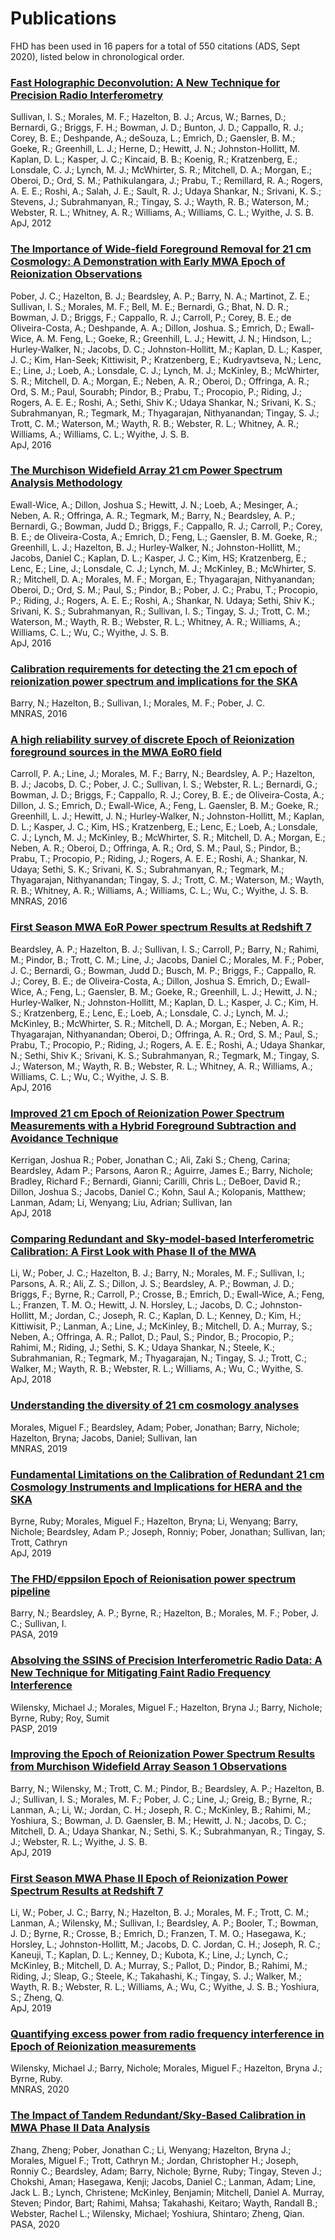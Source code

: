 # Publications <br />
FHD has been used in 16 papers for a total of 550 citations (ADS, Sept 2020), listed below in chronological order. 

### [Fast Holographic Deconvolution: A New Technique for Precision Radio Interferometry](https://ui.adsabs.harvard.edu/abs/2012ApJ...759...17S/abstract)
Sullivan, I. S.; Morales, M. F.; Hazelton, B. J.; Arcus, W.; Barnes, D.; Bernardi, G.; Briggs, F. H.; Bowman, J. D.; Bunton, J. D.; Cappallo, R. J.; Corey, B. E.; Deshpande, A.; deSouza, L.; Emrich, D.; Gaensler, B. M.; Goeke, R.; Greenhill, L. J.; Herne, D.; Hewitt, J. N.; Johnston-Hollitt, M. Kaplan, D. L.; Kasper, J. C.; Kincaid, B. B.; Koenig, R.; Kratzenberg, E.; Lonsdale, C. J.; Lynch, M. J.; McWhirter, S. R.; Mitchell, D. A.; Morgan, E.; Oberoi, D.; Ord, S. M.; Pathikulangara, J.; Prabu, T.; Remillard, R. A.; Rogers, A. E. E.; Roshi, A.; Salah, J. E.; Sault, R. J.; Udaya Shankar, N.; Srivani, K. S.; Stevens, J.; Subrahmanyan, R.; Tingay, S. J.; Wayth, R. B.; Waterson, M.; Webster, R. L.; Whitney, A. R.; Williams, A.; Williams, C. L.; Wyithe, J. S. B.   
ApJ, 2012

### [The Importance of Wide-field Foreground Removal for 21 cm Cosmology: A Demonstration with Early MWA Epoch of Reionization Observations](https://ui.adsabs.harvard.edu/abs/2016ApJ...819....8P/abstract)
Pober, J. C.; Hazelton, B. J.; Beardsley, A. P.; Barry, N. A.; Martinot, Z. E.; Sullivan, I. S.; Morales, M. F.; Bell, M. E.; Bernardi, G.; Bhat, N. D. R.; Bowman, J. D.; Briggs, F.; Cappallo, R. J.; Carroll, P.; Corey, B. E.; de Oliveira-Costa, A.; Deshpande, A. A.; Dillon, Joshua. S.; Emrich, D.; Ewall-Wice, A. M. Feng, L.; Goeke, R.; Greenhill, L. J.; Hewitt, J. N.; Hindson, L.; Hurley-Walker, N.; Jacobs, D. C.; Johnston-Hollitt, M.; Kaplan, D. L.; Kasper, J. C.; Kim, Han-Seek; Kittiwisit, P.; Kratzenberg, E.; Kudryavtseva, N.; Lenc, E.; Line, J.; Loeb, A.; Lonsdale, C. J.; Lynch, M. J.; McKinley, B.; McWhirter, S. R.; Mitchell, D. A.; Morgan, E.; Neben, A. R.; Oberoi, D.; Offringa, A. R.; Ord, S. M.; Paul, Sourabh; Pindor, B.; Prabu, T.; Procopio, P.; Riding, J.; Rogers, A. E. E.; Roshi, A.; Sethi, Shiv K.; Udaya Shankar, N.; Srivani, K. S.; Subrahmanyan, R.; Tegmark, M.; Thyagarajan, Nithyanandan; Tingay, S. J.; Trott, C. M.; Waterson, M.; Wayth, R. B.; Webster, R. L.; Whitney, A. R.; Williams, A.; Williams, C. L.; Wyithe, J. S. B.   
ApJ, 2016

### [The Murchison Widefield Array 21 cm Power Spectrum Analysis Methodology](https://ui.adsabs.harvard.edu/abs/2016ApJ...825..114J/abstract)
Ewall-Wice, A.; Dillon, Joshua S.; Hewitt, J. N.; Loeb, A.; Mesinger, A.; Neben, A. R.; Offringa, A. R.; Tegmark, M.; Barry, N.; Beardsley, A. P.; Bernardi, G.; Bowman, Judd D.; Briggs, F.; Cappallo, R. J.; Carroll, P.; Corey, B. E.; de Oliveira-Costa, A.; Emrich, D.; Feng, L.; Gaensler, B. M. Goeke, R.; Greenhill, L. J.; Hazelton, B. J.; Hurley-Walker, N.; Johnston-Hollitt, M.; Jacobs, Daniel C.; Kaplan, D. L.; Kasper, J. C.; Kim, HS; Kratzenberg, E.; Lenc, E.; Line, J.; Lonsdale, C. J.; Lynch, M. J.; McKinley, B.; McWhirter, S. R.; Mitchell, D. A.; Morales, M. F.; Morgan, E.; Thyagarajan, Nithyanandan; Oberoi, D.; Ord, S. M.; Paul, S.; Pindor, B.; Pober, J. C.; Prabu, T.; Procopio, P.; Riding, J.; Rogers, A. E. E.; Roshi, A.; Shankar, N. Udaya; Sethi, Shiv K.; Srivani, K. S.; Subrahmanyan, R.; Sullivan, I. S.; Tingay, S. J.; Trott, C. M.; Waterson, M.; Wayth, R. B.; Webster, R. L.; Whitney, A. R.; Williams, A.; Williams, C. L.; Wu, C.; Wyithe, J. S. B.   
ApJ, 2016

### [Calibration requirements for detecting the 21 cm epoch of reionization power spectrum and implications for the SKA](https://ui.adsabs.harvard.edu/abs/2016MNRAS.461.3135B/abstract) 
Barry, N.; Hazelton, B.; Sullivan, I.; Morales, M. F.; Pober, J. C.  
MNRAS, 2016

### [A high reliability survey of discrete Epoch of Reionization foreground sources in the MWA EoR0 field](https://ui.adsabs.harvard.edu/abs/2016MNRAS.461.4151C/abstract)
Carroll, P. A.; Line, J.; Morales, M. F.; Barry, N.; Beardsley, A. P.; Hazelton, B. J.; Jacobs, D. C.; Pober, J. C.; Sullivan, I. S.; Webster, R. L.; Bernardi, G.; Bowman, J. D.; Briggs, F.; Cappallo, R. J.; Corey, B. E.; de Oliveira-Costa, A.; Dillon, J. S.; Emrich, D.; Ewall-Wice, A.; Feng, L. Gaensler, B. M.; Goeke, R.; Greenhill, L. J.; Hewitt, J. N.; Hurley-Walker, N.; Johnston-Hollitt, M.; Kaplan, D. L.; Kasper, J. C.; Kim, HS.; Kratzenberg, E.; Lenc, E.; Loeb, A.; Lonsdale, C. J.; Lynch, M. J.; McKinley, B.; McWhirter, S. R.; Mitchell, D. A.; Morgan, E.; Neben, A. R.; Oberoi, D.; Offringa, A. R.; Ord, S. M.; Paul, S.; Pindor, B.; Prabu, T.; Procopio, P.; Riding, J.; Rogers, A. E. E.; Roshi, A.; Shankar, N. Udaya; Sethi, S. K.; Srivani, K. S.; Subrahmanyan, R.; Tegmark, M.; Thyagarajan, Nithyanandan; Tingay, S. J.; Trott, C. M.; Waterson, M.; Wayth, R. B.; Whitney, A. R.; Williams, A.; Williams, C. L.; Wu, C.; Wyithe, J. S. B.   
MNRAS, 2016

### [First Season MWA EoR Power spectrum Results at Redshift 7](https://ui.adsabs.harvard.edu/abs/2016ApJ...833..102B/abstract)
Beardsley, A. P.; Hazelton, B. J.; Sullivan, I. S.; Carroll, P.; Barry, N.; Rahimi, M.; Pindor, B.; Trott, C. M.; Line, J.; Jacobs, Daniel C.; Morales, M. F.; Pober, J. C.; Bernardi, G.; Bowman, Judd D.; Busch, M. P.; Briggs, F.; Cappallo, R. J.; Corey, B. E.; de Oliveira-Costa, A.; Dillon, Joshua S. Emrich, D.; Ewall-Wice, A.; Feng, L.; Gaensler, B. M.; Goeke, R.; Greenhill, L. J.; Hewitt, J. N.; Hurley-Walker, N.; Johnston-Hollitt, M.; Kaplan, D. L.; Kasper, J. C.; Kim, H. S.; Kratzenberg, E.; Lenc, E.; Loeb, A.; Lonsdale, C. J.; Lynch, M. J.; McKinley, B.; McWhirter, S. R.; Mitchell, D. A.; Morgan, E.; Neben, A. R.; Thyagarajan, Nithyanandan; Oberoi, D.; Offringa, A. R.; Ord, S. M.; Paul, S.; Prabu, T.; Procopio, P.; Riding, J.; Rogers, A. E. E.; Roshi, A.; Udaya Shankar, N.; Sethi, Shiv K.; Srivani, K. S.; Subrahmanyan, R.; Tegmark, M.; Tingay, S. J.; Waterson, M.; Wayth, R. B.; Webster, R. L.; Whitney, A. R.; Williams, A.; Williams, C. L.; Wu, C.; Wyithe, J. S. B.   
ApJ, 2016

### [Improved 21 cm Epoch of Reionization Power Spectrum Measurements with a Hybrid Foreground Subtraction and Avoidance Technique](https://ui.adsabs.harvard.edu/abs/2018ApJ...864..131K/abstract)
Kerrigan, Joshua R.; Pober, Jonathan C.; Ali, Zaki S.; Cheng, Carina; Beardsley, Adam P.; Parsons, Aaron R.; Aguirre, James E.; Barry, Nichole; Bradley, Richard F.; Bernardi, Gianni; Carilli, Chris L.; DeBoer, David R.; Dillon, Joshua S.; Jacobs, Daniel C.; Kohn, Saul A.; Kolopanis, Matthew; Lanman, Adam; Li, Wenyang; Liu, Adrian; Sullivan, Ian  
ApJ, 2018

### [Comparing Redundant and Sky-model-based Interferometric Calibration: A First Look with Phase II of the MWA](https://ui.adsabs.harvard.edu/abs/2018ApJ...863..170L/abstract)
Li, W.; Pober, J. C.; Hazelton, B. J.; Barry, N.; Morales, M. F.; Sullivan, I.; Parsons, A. R.; Ali, Z. S.; Dillon, J. S.; Beardsley, A. P.; Bowman, J. D.; Briggs, F.; Byrne, R.; Carroll, P.; Crosse, B.; Emrich, D.; Ewall-Wice, A.; Feng, L.; Franzen, T. M. O.; Hewitt, J. N. Horsley, L.; Jacobs, D. C.; Johnston-Hollitt, M.; Jordan, C.; Joseph, R. C.; Kaplan, D. L.; Kenney, D.; Kim, H.; Kittiwisit, P.; Lanman, A.; Line, J.; McKinley, B.; Mitchell, D. A.; Murray, S.; Neben, A.; Offringa, A. R.; Pallot, D.; Paul, S.; Pindor, B.; Procopio, P.; Rahimi, M.; Riding, J.; Sethi, S. K.; Udaya Shankar, N.; Steele, K.; Subrahmanian, R.; Tegmark, M.; Thyagarajan, N.; Tingay, S. J.; Trott, C.; Walker, M.; Wayth, R. B.; Webster, R. L.; Williams, A.; Wu, C.; Wyithe, S.   
ApJ, 2018

### [Understanding the diversity of 21 cm cosmology analyses](https://ui.adsabs.harvard.edu/abs/2019MNRAS.483.2207M/abstract)
Morales, Miguel F.; Beardsley, Adam; Pober, Jonathan; Barry, Nichole; Hazelton, Bryna; Jacobs, Daniel; Sullivan, Ian   
MNRAS, 2019

### [Fundamental Limitations on the Calibration of Redundant 21 cm Cosmology Instruments and Implications for HERA and the SKA](https://ui.adsabs.harvard.edu/abs/2019ApJ...875...70B/abstract)
Byrne, Ruby; Morales, Miguel F.; Hazelton, Bryna; Li, Wenyang; Barry, Nichole; Beardsley, Adam P.; Joseph, Ronniy; Pober, Jonathan; Sullivan, Ian; Trott, Cathryn  
ApJ, 2019

### [The FHD/∊ppsilon Epoch of Reionisation power spectrum pipeline](https://ui.adsabs.harvard.edu/abs/2019PASA...36...26B/abstract)
Barry, N.; Beardsley, A. P.; Byrne, R.; Hazelton, B.; Morales, M. F.; Pober, J. C.; Sullivan, I.   
PASA, 2019

### [Absolving the SSINS of Precision Interferometric Radio Data: A New Technique for Mitigating Faint Radio Frequency Interference](https://ui.adsabs.harvard.edu/abs/2019PASP..131k4507W/abstract)
Wilensky, Michael J.; Morales, Miguel F.; Hazelton, Bryna J.; Barry, Nichole; Byrne, Ruby; Roy, Sumit  
PASP, 2019

### [Improving the Epoch of Reionization Power Spectrum Results from Murchison Widefield Array Season 1 Observations](https://ui.adsabs.harvard.edu/abs/2019ApJ...884....1B/abstract)
Barry, N.; Wilensky, M.; Trott, C. M.; Pindor, B.; Beardsley, A. P.; Hazelton, B. J.; Sullivan, I. S.; Morales, M. F.; Pober, J. C.; Line, J.; Greig, B.; Byrne, R.; Lanman, A.; Li, W.; Jordan, C. H.; Joseph, R. C.; McKinley, B.; Rahimi, M.; Yoshiura, S.; Bowman, J. D. Gaensler, B. M.; Hewitt, J. N.; Jacobs, D. C.; Mitchell, D. A.; Udaya Shankar, N.; Sethi, S. K.; Subrahmanyan, R.; Tingay, S. J.; Webster, R. L.; Wyithe, J. S. B.   
ApJ, 2019

### [First Season MWA Phase II Epoch of Reionization Power Spectrum Results at Redshift 7](https://ui.adsabs.harvard.edu/abs/2019ApJ...887..141L/abstract)
Li, W.; Pober, J. C.; Barry, N.; Hazelton, B. J.; Morales, M. F.; Trott, C. M.; Lanman, A.; Wilensky, M.; Sullivan, I.; Beardsley, A. P.; Booler, T.; Bowman, J. D.; Byrne, R.; Crosse, B.; Emrich, D.; Franzen, T. M. O.; Hasegawa, K.; Horsley, L.; Johnston-Hollitt, M.; Jacobs, D. C. Jordan, C. H.; Joseph, R. C.; Kaneuji, T.; Kaplan, D. L.; Kenney, D.; Kubota, K.; Line, J.; Lynch, C.; McKinley, B.; Mitchell, D. A.; Murray, S.; Pallot, D.; Pindor, B.; Rahimi, M.; Riding, J.; Sleap, G.; Steele, K.; Takahashi, K.; Tingay, S. J.; Walker, M.; Wayth, R. B.; Webster, R. L.; Williams, A.; Wu, C.; Wyithe, J. S. B.; Yoshiura, S.; Zheng, Q.   
ApJ, 2019

### [Quantifying excess power from radio frequency interference in Epoch of Reionization measurements](https://ui.adsabs.harvard.edu/abs/2020MNRAS.498..265W/abstract)
Wilensky, Michael J.; Barry, Nichole; Morales, Miguel F.; Hazelton, Bryna J.; Byrne, Ruby.   
MNRAS, 2020

### [The Impact of Tandem Redundant/Sky-Based Calibration in MWA Phase II Data Analysis](https://ui.adsabs.harvard.edu/abs/2020arXiv200909269Z/abstract)
Zhang, Zheng; Pober, Jonathan C.; Li, Wenyang; Hazelton, Bryna J.; Morales, Miguel F.; Trott, Cathryn M.; Jordan, Christopher H.; Joseph, Ronniy C.; Beardsley, Adam; Barry, Nichole; Byrne, Ruby; Tingay, Steven J.; Chokshi, Aman; Hasegawa, Kenji; Jacobs, Daniel C.; Lanman, Adam; Line, Jack L. B.; Lynch, Christene; McKinley, Benjamin; Mitchell, Daniel A. Murray, Steven; Pindor, Bart; Rahimi, Mahsa; Takahashi, Keitaro; Wayth, Randall B.; Webster, Rachel L.; Wilensky, Michael; Yoshiura, Shintaro; Zheng, Qian.   
PASA, 2020
